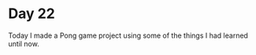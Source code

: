 Day 22
===============================================================================

Today I made a Pong game project using some of the things I had learned until
now.

